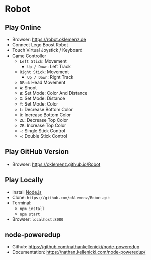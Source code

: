 # Robot

## Play Online

- Browser: https://robot.oklemenz.de
- Connect Lego Boost Robot
- Touch Virtual Joystick / Keyboard
- Game Controller
  - `Left Stick`: Movement
    - `Up / Down`: Left Track
  - `Right Stick`: Movement
    - `Up / Down`: Right Track
  - `DPad`: Head Movement
  - `A`: Shoot
  - `B`: Set Mode: Color And Distance
  - `X`: Set Mode: Distance
  - `Y`: Set Mode: Color
  - `L`: Decrease Bottom Color
  - `R`: Increase Bottom Color
  - `ZL`: Decrease Top Color
  - `ZR`: Increase Top Color
  - `-`: Single Stick Control
  - `+`: Double Stick Control

## Play GitHub Version

- Browser: https://oklemenz.github.io/Robot

## Play Locally

- Install [Node.js](https://nodejs.org)
- Clone: `https://github.com/oklemenz/Robot.git`
- Terminal:
  - `npm install`
  - `npm start`
- Browser: `localhost:8080`

## node-poweredup

- Github: https://github.com/nathankellenicki/node-poweredup
- Documentation: https://nathan.kellenicki.com/node-poweredup/
